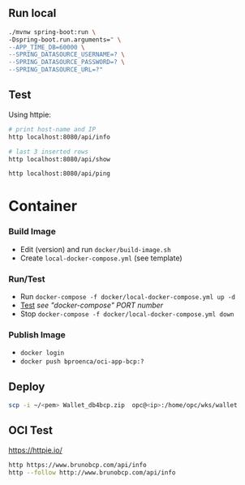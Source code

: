 ## Run local

```sh
./mvnw spring-boot:run \
-Dspring-boot.run.arguments=" \
--APP_TIME_DB=60000 \
--SPRING_DATASOURCE_USERNAME=? \
--SPRING_DATASOURCE_PASSWORD=? \
--SPRING_DATASOURCE_URL=?"
```

## Test

Using httpie:
```sh
# print host-name and IP
http localhost:8080/api/info

# last 3 inserted rows
http localhost:8080/api/show

http localhost:8080/api/ping
```

# Container

### Build Image

- Edit (version) and run `docker/build-image.sh`
- Create `local-docker-compose.yml` (see template)

### Run/Test
- Run `docker-compose -f docker/local-docker-compose.yml up -d`
- [Test](#test) _see "docker-compose" PORT number_
- Stop `docker-compose -f docker/local-docker-compose.yml down`

### Publish Image
- `docker login`
- `docker push bproenca/oci-app-bcp:?` 

## Deploy

```sh
scp -i ~/<pem> Wallet_db4bcp.zip  opc@<ip>:/home/opc/wks/wallet

```

## OCI Test

https://httpie.io/
```sh
http https://www.brunobcp.com/api/info
http --follow http://www.brunobcp.com/api/info
```